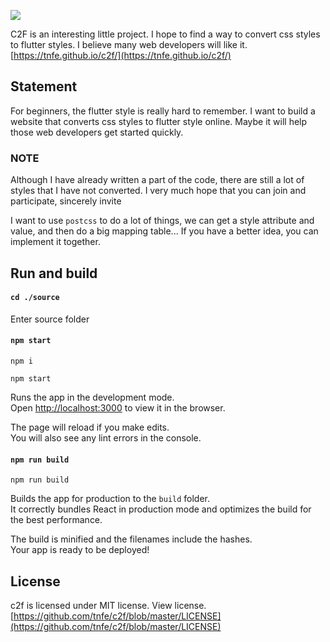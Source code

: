 ![](https://raw.githubusercontent.com/tnfe/c2f/master/logo/c2f.png)

C2F is an interesting little project. I hope to find a way to convert css styles to flutter styles. I believe many web developers will like it. [https://tnfe.github.io/c2f/](https://tnfe.github.io/c2f/)

## Statement

For beginners, the flutter style is really hard to remember. I want to build a website that converts css styles to flutter style online. Maybe it will help those web developers get started quickly.

### NOTE

Although I have already written a part of the code, there are still a lot of styles that I have not converted. I very much hope that you can join and participate, sincerely invite

I want to use `postcss` to do a lot of things, we can get a style attribute and value, and then do a big mapping table... If you have a better idea, you can implement it together.

## Run and build

#### `cd ./source`

Enter source folder

#### `npm start`

```shell
npm i

npm start
```

Runs the app in the development mode.<br>
Open [http://localhost:3000](http://localhost:3000) to view it in the browser.

The page will reload if you make edits.<br>
You will also see any lint errors in the console.

#### `npm run build`

```shell
npm run build
```

Builds the app for production to the `build` folder.<br>
It correctly bundles React in production mode and optimizes the build for the best performance.

The build is minified and the filenames include the hashes.<br>
Your app is ready to be deployed!

## License
c2f is licensed under MIT license. View license. [https://github.com/tnfe/c2f/blob/master/LICENSE](https://github.com/tnfe/c2f/blob/master/LICENSE)

